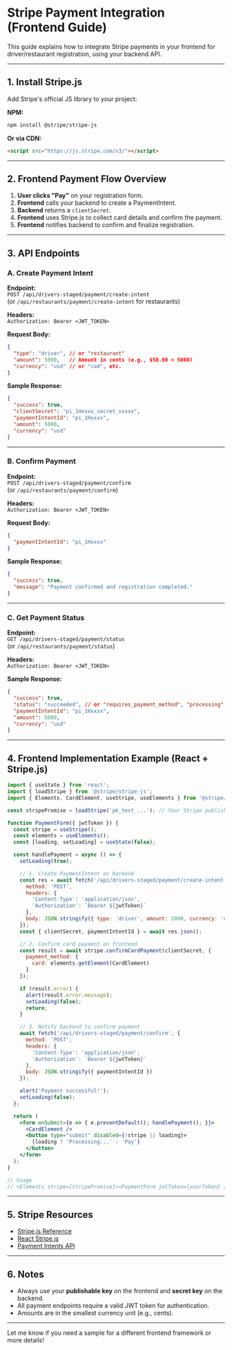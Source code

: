 # Stripe Payment Integration (Frontend Guide)

This guide explains how to integrate Stripe payments in your frontend for driver/restaurant registration, using your backend API.

---

## 1. Install Stripe.js

Add Stripe's official JS library to your project:

**NPM:**
```bash
npm install @stripe/stripe-js
```

**Or via CDN:**
```html
<script src="https://js.stripe.com/v3/"></script>
```

---

## 2. Frontend Payment Flow Overview

1. **User clicks "Pay"** on your registration form.
2. **Frontend** calls your backend to create a PaymentIntent.
3. **Backend** returns a `clientSecret`.
4. **Frontend** uses Stripe.js to collect card details and confirm the payment.
5. **Frontend** notifies backend to confirm and finalize registration.

---

## 3. API Endpoints

### A. Create Payment Intent

**Endpoint:**  
`POST /api/drivers-staged/payment/create-intent`  
(or `/api/restaurants/payment/create-intent` for restaurants)

**Headers:**  
`Authorization: Bearer <JWT_TOKEN>`

**Request Body:**
```json
{
  "type": "driver", // or "restaurant"
  "amount": 5000,   // Amount in cents (e.g., $50.00 = 5000)
  "currency": "usd" // or "cad", etc.
}
```

**Sample Response:**
```json
{
  "success": true,
  "clientSecret": "pi_1Hxxxx_secret_xxxxx",
  "paymentIntentId": "pi_1Hxxxx",
  "amount": 5000,
  "currency": "usd"
}
```

---

### B. Confirm Payment

**Endpoint:**  
`POST /api/drivers-staged/payment/confirm`  
(or `/api/restaurants/payment/confirm`)

**Headers:**  
`Authorization: Bearer <JWT_TOKEN>`

**Request Body:**
```json
{
  "paymentIntentId": "pi_1Hxxxx"
}
```

**Sample Response:**
```json
{
  "success": true,
  "message": "Payment confirmed and registration completed."
}
```

---

### C. Get Payment Status

**Endpoint:**  
`GET /api/drivers-staged/payment/status`  
(or `/api/restaurants/payment/status`)

**Headers:**  
`Authorization: Bearer <JWT_TOKEN>`

**Sample Response:**
```json
{
  "success": true,
  "status": "succeeded", // or "requires_payment_method", "processing", etc.
  "paymentIntentId": "pi_1Hxxxx",
  "amount": 5000,
  "currency": "usd"
}
```

---

## 4. Frontend Implementation Example (React + Stripe.js)

```jsx
import { useState } from 'react';
import { loadStripe } from '@stripe/stripe-js';
import { Elements, CardElement, useStripe, useElements } from '@stripe/react-stripe-js';

const stripePromise = loadStripe('pk_test_...'); // Your Stripe publishable key

function PaymentForm({ jwtToken }) {
  const stripe = useStripe();
  const elements = useElements();
  const [loading, setLoading] = useState(false);

  const handlePayment = async () => {
    setLoading(true);

    // 1. Create PaymentIntent on backend
    const res = await fetch('/api/drivers-staged/payment/create-intent', {
      method: 'POST',
      headers: {
        'Content-Type': 'application/json',
        'Authorization': `Bearer ${jwtToken}`
      },
      body: JSON.stringify({ type: 'driver', amount: 5000, currency: 'usd' })
    });
    const { clientSecret, paymentIntentId } = await res.json();

    // 2. Confirm card payment on frontend
    const result = await stripe.confirmCardPayment(clientSecret, {
      payment_method: {
        card: elements.getElement(CardElement)
      }
    });

    if (result.error) {
      alert(result.error.message);
      setLoading(false);
      return;
    }

    // 3. Notify backend to confirm payment
    await fetch('/api/drivers-staged/payment/confirm', {
      method: 'POST',
      headers: {
        'Content-Type': 'application/json',
        'Authorization': `Bearer ${jwtToken}`
      },
      body: JSON.stringify({ paymentIntentId })
    });

    alert('Payment successful!');
    setLoading(false);
  };

  return (
    <form onSubmit={e => { e.preventDefault(); handlePayment(); }}>
      <CardElement />
      <button type="submit" disabled={!stripe || loading}>
        {loading ? 'Processing...' : 'Pay'}
      </button>
    </form>
  );
}

// Usage
// <Elements stripe={stripePromise}><PaymentForm jwtToken={yourToken} /></Elements>
```

---

## 5. Stripe Resources

- [Stripe.js Reference](https://stripe.com/docs/js)
- [React Stripe.js](https://stripe.com/docs/stripe-js/react)
- [Payment Intents API](https://stripe.com/docs/api/payment_intents)

---

## 6. Notes

- Always use your **publishable key** on the frontend and **secret key** on the backend.
- All payment endpoints require a valid JWT token for authentication.
- Amounts are in the smallest currency unit (e.g., cents).

---

Let me know if you need a sample for a different frontend framework or more details! 